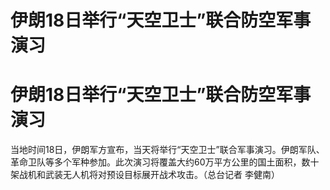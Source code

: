 # 伊朗18日举行“天空卫士”联合防空军事演习

# 伊朗18日举行“天空卫士”联合防空军事演习

当地时间18日，伊朗军方宣布，当天将举行“天空卫士”联合军事演习。伊朗军队、革命卫队等多个军种参加。此次演习将覆盖大约60万平方公里的国土面积，数十架战机和武装无人机将对预设目标展开战术攻击。（总台记者
李健南）

